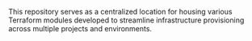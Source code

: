 <!DOCTYPE html>
<html lang="en">
<head>
  <meta charset="UTF-8">
  <title>Terraform-Modules Name</title>
</head>
<body>
  
  <p>This repository serves as a centralized location for housing various Terraform modules developed to streamline infrastructure provisioning across multiple projects and environments.</p>
  </body>
  
